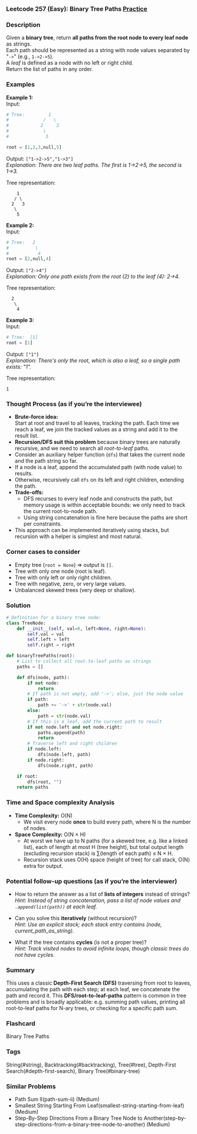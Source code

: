 ### Leetcode 257 (Easy): Binary Tree Paths [Practice](https://leetcode.com/problems/binary-tree-paths)

### Description  
Given a **binary tree**, return **all paths from the root node to every leaf node** as strings.  
Each path should be represented as a string with node values separated by "`->`" (e.g., `1->2->5`).  
A *leaf* is defined as a node with no left or right child.  
Return the list of paths in any order.

### Examples  

**Example 1:**  
Input:  
```python
# Tree:         1
#             /   \
#            2     3
#             \
#              5

root = [1,2,3,null,5]
```
Output: `["1->2->5","1->3"]`  
*Explanation: There are two leaf paths. The first is 1→2→5, the second is 1→3.*

Tree representation:
```
    1
   / \
  2   3
   \
    5
```

**Example 2:**  
Input:  
```python
# Tree:   2
#          \
#           4
root = [2,null,4]
```
Output: `["2->4"]`  
*Explanation: Only one path exists from the root (2) to the leaf (4): 2→4.*

Tree representation:
```
  2
   \
    4
```

**Example 3:**  
Input:  
```python
# Tree:  [1]
root = [1]
```
Output: `["1"]`  
*Explanation: There's only the root, which is also a leaf, so a single path exists: "1".*

Tree representation:
```
1
```

### Thought Process (as if you’re the interviewee)  
- **Brute-force idea:**  
  Start at root and travel to all leaves, tracking the path. Each time we reach a leaf, we join the tracked values as a string and add it to the result list.
- **Recursion/DFS suit this problem** because binary trees are naturally recursive, and we need to search all *root-to-leaf* paths.
- Consider an auxiliary helper function (`dfs`) that takes the current node and the path string so far.
- If a node is a leaf, append the accumulated path (with node value) to results.
- Otherwise, recursively call `dfs` on its left and right children, extending the path.
- **Trade-offs:**  
  - DFS recurses to every leaf node and constructs the path, but memory usage is within acceptable bounds: we only need to track the current root-to-node path.
  - Using string concatenation is fine here because the paths are short per constraints.
- This approach can be implemented iteratively using stacks, but recursion with a helper is simplest and most natural.

### Corner cases to consider  
- Empty tree (`root = None`) ⇒ output is `[]`.
- Tree with only one node (root is leaf).
- Tree with only left or only right children.
- Tree with negative, zero, or very large values.
- Unbalanced skewed trees (very deep or shallow).

### Solution

```python
# Definition for a binary tree node:
class TreeNode:
    def __init__(self, val=0, left=None, right=None):
        self.val = val
        self.left = left
        self.right = right

def binaryTreePaths(root):
    # List to collect all root-to-leaf paths as strings
    paths = []

    def dfs(node, path):
        if not node:
            return
        # If path is not empty, add '->'; else, just the node value
        if path:
            path += '->' + str(node.val)
        else:
            path = str(node.val)
        # If this is a leaf, add the current path to result
        if not node.left and not node.right:
            paths.append(path)
            return
        # Traverse left and right children
        if node.left:
            dfs(node.left, path)
        if node.right:
            dfs(node.right, path)

    if root:
        dfs(root, "")
    return paths
```

### Time and Space complexity Analysis  

- **Time Complexity:** O(N)  
  - We visit every node **once** to build every path, where N is the number of nodes.
- **Space Complexity:** O(N × H)  
  - At worst we have up to N paths (for a skewed tree, e.g. like a linked list), each of length at most H (tree height), but total output length (excluding recursion stack) is ∑(length of each path) ≤ N × H.
  - Recursion stack uses O(H) space (height of tree) for call stack, O(N) extra for output.

### Potential follow-up questions (as if you’re the interviewer)  

- How to return the answer as a list of **lists of integers** instead of strings?  
  *Hint: Instead of string concatenation, pass a list of node values and `.append(list(path))` at each leaf.*

- Can you solve this **iteratively** (without recursion)?  
  *Hint: Use an explicit stack; each stack entry contains (node, current_path_as_string).*

- What if the tree contains **cycles** (is not a proper tree)?  
  *Hint: Track visited nodes to avoid infinite loops, though classic trees do not have cycles.*

### Summary
This uses a classic **Depth-First Search (DFS)** traversing from root to leaves, accumulating the path with each step; at each leaf, we concatenate the path and record it. This **DFS/root-to-leaf-paths** pattern is common in tree problems and is broadly applicable: e.g. summing path values, printing all root-to-leaf paths for N-ary trees, or checking for a specific path sum.


### Flashcard
Binary Tree Paths

### Tags
String(#string), Backtracking(#backtracking), Tree(#tree), Depth-First Search(#depth-first-search), Binary Tree(#binary-tree)

### Similar Problems
- Path Sum II(path-sum-ii) (Medium)
- Smallest String Starting From Leaf(smallest-string-starting-from-leaf) (Medium)
- Step-By-Step Directions From a Binary Tree Node to Another(step-by-step-directions-from-a-binary-tree-node-to-another) (Medium)